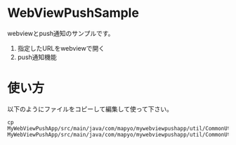 WebViewPushSample
=================

webviewとpush通知のサンプルです。


1. 指定したURLをwebviewで開く
2. push通知機能


使い方
==================

以下のようにファイルをコピーして編集して使って下さい。

```
cp MyWebViewPushApp/src/main/java/com/mapyo/mywebviewpushapp/util/CommonUtils.java.sample MyWebViewPushApp/src/main/java/com/mapyo/mywebviewpushapp/util/CommonUtils.java
```
